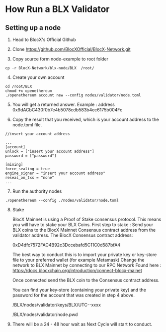 # How Run a BLX Validator

## Setting up a node

1. Head to BlocX's Official Github

2. Clone https://github.com/BlocXOfficial/BlocX-Network.git

3. Copy source form node-example to root folder

```
cp -r BlocX-Network/blx-node/BLX  /root/
```

4. Create your own account

```
cd /root/BLX
chmod +x openethereum
./openethereum account new --config nodes/validator/node.toml
```

5. You will get a returned answer. Example : address 0x9dACbC430f0b7e4b5078cdb583b4ec6175b004Fc

6. Copy the result that you received, which is your account address to the node.toml file.


```
//insert your account address

...
[account]
unlock = ["insert your account address"]
password = ["password"]

[mining]
force_sealing = true
engine_signer = "insert your account address"
reseal_on_txs = "none"
...

```

7. Run the authority nodes

```
./openethereum --config ./nodes/validator/node.toml

```

8. Stake

   BlocX Mainnet is using a Proof of Stake consensus protocol. This means you will have to stake your BLX Coins. 
   First step to stake : Send your BLX coins to the BlocX Mainnet Consensus contract address from the validator address. The BlocX Consensus contract address: 

   0xD4dfc7572FAC4B92c3Dccebafd5C11C0d587bfA4 

   The best way to conduct this is to import your private key or key-store file to your preferred wallet (for example Metamask)
   Change the network to BLX Mainnet by connecting to our RPC Network Found here : https://docs.blocxchain.org/introduction/connect-blocx-mainet

   Once connected send the BLX coin to the Consensus contract address.

   You can find your key-store (containing your private key) and the password for the account that was created in step 4 above.

   /BLX/nodes/validator/keys/BLX/UTC--xxxx 

   /BLX/nodes/validator/node.pwd

10. There will be a 24 - 48 hour wait as Next Cycle will start to conduct.
